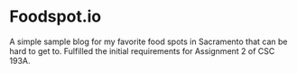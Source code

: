 # Foodspot.io
A simple sample blog for my favorite food spots in Sacramento that can be hard to get to. Fulfilled the initial requirements for Assignment 2 of CSC 193A.
